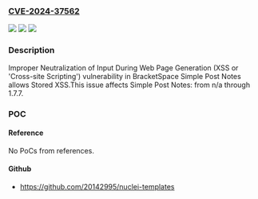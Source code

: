 ### [CVE-2024-37562](https://cve.mitre.org/cgi-bin/cvename.cgi?name=CVE-2024-37562)
![](https://img.shields.io/static/v1?label=Product&message=Simple%20Post%20Notes&color=blue)
![](https://img.shields.io/static/v1?label=Version&message=n%2Fa%3C%3D%201.7.7%20&color=brighgreen)
![](https://img.shields.io/static/v1?label=Vulnerability&message=CWE-79%20Improper%20Neutralization%20of%20Input%20During%20Web%20Page%20Generation%20(XSS%20or%20'Cross-site%20Scripting')&color=brighgreen)

### Description

Improper Neutralization of Input During Web Page Generation (XSS or 'Cross-site Scripting') vulnerability in BracketSpace Simple Post Notes allows Stored XSS.This issue affects Simple Post Notes: from n/a through 1.7.7.

### POC

#### Reference
No PoCs from references.

#### Github
- https://github.com/20142995/nuclei-templates

